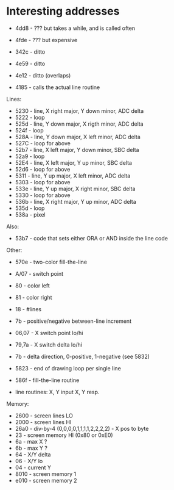 # Interesting addresses

* 4dd8 - ??? but takes a while, and is called often
* 4fde - ??? but expensive
* 342c - ditto
* 4e59 - ditto
* 4e12 - ditto (overlaps)

* 4185 - calls the actual line routine

Lines:

* 5230 - line, X right major, Y down minor, ADC delta
* 5222 - loop
* 525d - line, Y down major, X rigth minor, ADC delta
* 524f - loop
* 528A - line, Y down major, X left minor, ADC delta
* 527C - loop for above
* 52b7 - line, X left major, Y down minor, SBC delta
* 52a9 - loop
* 52E4 - line, X left major, Y up minor, SBC  delta
* 52d6 - loop for above
* 5311 - line, Y up major, X left minor, ADC delta
* 5303 - loop for above
* 533e - line, Y up major, X right minor, SBC delta
* 5330 - loop for above
* 536b - line, X right major, Y up minor, ADC delta
* 535d - loop
* 538a - pixel

Also:
* 53b7 - code that sets either ORA or AND inside the line code


Other:
* 570e - two-color fill-the-line
* A/07 - switch point
* 80 - color left
* 81 - color right
* 18 - #lines
* 7b - positive/negative between-line increment
* 06,07 - X switch point lo/hi
* 79,7a - X switch delta lo/hi
* 7b - delta direction, 0-positive, 1-negative (see 5832)
* 5823 - end of drawing loop per single line

* 586f - fill-the-line routine

* line routines: X, Y input X, Y resp.

Memory:
* 2600 - screen lines LO
* 2000 - screen lines HI
* 26a0 - div-by-4 (0,0,0,0,1,1,1,1,2,2,2,2) - X pos to byte
* 23 - screen memory HI (0x80 or 0xE0)
* 6a - max X ?
* 6b - max Y ?
* 64 - X/Y delta
* 06 - X/Y lo
* 04 - current Y
* 8010 - screen memory 1
* e010 - screen memory 2
